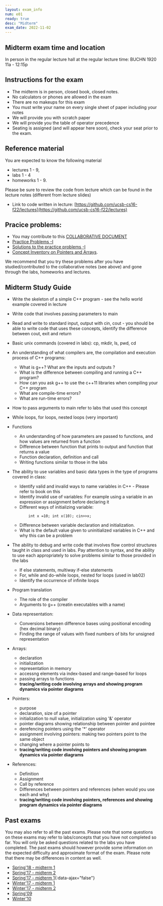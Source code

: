 ```yaml
---
layout: exam_info
num: e01
ready: true
desc: "Midterm"
exam_date: 2022-11-02 
---
```


## Midterm exam time and location
In person in the regular lecture hall at the regular lecture time: BUCHN 1920
11a - 12:15p 


## Instructions for the exam 
* The midterm is in person, closed book, closed notes.
* No calculators or phones are allowed in the exam  
* There are no makeups for this exam
* You must write your name on every single sheet of paper including your notes
* We will provide you with scratch paper
* We will provide you the table of operator precedence
* Seating is assigned (and will appear here soon), check your seat prior to the exam.


## Reference material
You are expected to know the following material 
* lectures 1 - 9, 
* labs 1 - 4 
* homeworks 1 - 9. 

Please be sure to review the code from lecture which can be found in the lecture notes (different from lecture slides)

* Link to code written in lecture: [https://github.com/ucsb-cs16-f22/lectures](https://github.com/ucsb-cs16-f22/lectures)


## Pracice problems: 

* You may contribute to this [COLLABORATIVE DOCUMENT](https://docs.google.com/document/d/1FY4WxNp9Vdc9jtEhCSRUVSeLgF4MjjHQaQuaMg7rQP4/edit?usp=sharing) 
* [Practice Problems -I](https://docs.google.com/document/d/1-hpeFpfTvdcvNeTgvdJpWsLrkXrpdrq4-ZA1Dg7fC6w/edit?usp=sharing)
* [Solutions to the practice problems -I](https://docs.google.com/document/d/1ezZK5Xh2zax86bvSy2o9gaNp2bPWDMLDwJX0oP_SGoQ/edit?usp=sharing)
* [Concept Inventory on Pointers and Arrays](https://drive.google.com/drive/folders/0B1z9k2M7uTvJaE9rR0F0OVV5ZWs?usp=sharing).

We recommend that you try these problems after you have studied/contributed to the collaborative notes (see above) and gone through the labs, homeworks and lectures.


## Midterm Study Guide

* Write the skeleton of a simple C++ program - see the hello world example covered in lecture
* Write code that involves passing parameters to main
* Read and write to standard input, output with cin, cout - you should be able to write code that uses these concepts, identify the difference between cout, exit and return 
* Basic unix commands (covered in labs): cp, mkdir, ls, pwd, cd
* An understanding of what compilers are, the compilation and execution process of C++ programs: 
    * What is g++? What are the inputs and outputs ?
    * What is the difference between compiling and running a C++ program?
    * How can you ask g++ to use the c++11 libraries when compiling your C++ program
    * What are compile-time errors?
    * What are run-time errors?

* How to pass arguments to main refer to labs that used this concept

* While loops, for loops, nested loops (very important)

* Functions
  * An understanding of how parameters are passed to functions, and how values are returned from a function
  * Difference between function that prints to output and function that returns a value
  * Function declaration, definition and call
  * Writing functions similar to those in the labs

* The ability to use variables and basic data types in the type of programs covered in class:
    * Identify valid and invalid ways to name variables in C++ - Please refer to book on this
    * Identify invalid use of variables: For example using a variable in an expression or assignment before declaring it
    * Different ways of initializing variable: 
        ```
            int x =10; int x(10); cin>>x;
        ```
    * Difference between variable declaration and initialization.
    * What is the default value given to uninitialized variables in C++ and why this can be a problem

* The ability to debug and write code that involves flow control structures taught in class and used in labs. Pay attention to syntax, and the ability to use each appropriately to solve problems similar to those provided in the labs
    * If else statements, multiway if-else statements
    * For, while and do-while loops, nested for loops (used in lab02)
    * Identify the occurrence of infinite loops

* Program translation
    * The role of the compiler
    * Arguments to g++ (creatin executables with a name)


* Data representation:
    * Conversions between difference bases using positional encoding (hex decimal binary)
    * Finding the range of values with fixed numbers of bits for unsigned representation

* Arrays: 
    * declaration 
    * initialization 
    * representation in memory 
    * accessng elements via index-based and range-based for loops 
    * passing arrays to functions 
    * **tracing/writing code involving arrays and showing program dynamics via pointer diagrams**

* Pointers:
    * purpose
    * declaration, size of a pointer
    * initialization to null value, initialization using '&' operator
    * pointer diagrams showing relationship between pointer and pointee
    * derefencing pointers using the '*' operator
    * assignment involving pointers: making two pointers point to the same object
    * changing where a pointer points to
    * **tracing/writing code involving pointers and showing program dynamics via pointer diagrams**

* References:
    * Definition
    * Assignment
    * Call by reference
    * Differences between pointers and references (when would you use each and why)
    * **tracing/writing code involving pointers, references and showing program dynamics via pointer diagrams**

## Past exams
You may also refer to all the past exams. Please note that some questions on these exams may refer to labs/concepts that you have not completed so far. You will only be asked questions related to the labs you have completed. The past exams should however provide some information on the expected difficulty and approximate format of the exam. Please note that there may be differences in content as well.

* [Spring'18 - midterm 1](https://docs.google.com/document/d/1hUNlHmDuhFNnOvE1ycDie6HfPjhmM8_PtOZrg_KW3uE/edit?usp=sharing)
* [Spring'17 - midterm 2](https://docs.google.com/document/d/1ntjJnT3H9DAeQbygjyJoC6PLHIM9xyarSTFpOGF9KsU/edit?usp=sharing)
* [Spring'17 - midterm 1](midterm1-sp17.pdf){:data-ajax="false"}
* [Winter'17 - midterm 1](https://drive.google.com/file/d/0B__7284Jee0fS1hYSW1yMUpYd2s/view?usp=sharing)
* [Winter'17 - midterm 2](https://drive.google.com/open?id=0B1z9k2M7uTvJQlVPZnZMM2JiQkk) 
* [Spring'09](https://pconrad.github.io/old_pconrad_cs16/09F/exams/E01/practiceExam.01/index.html)
* [Winter'10](https://pconrad.github.io/old_pconrad_cs16/10W/exams/E01/actualExam/exam.pdf)

